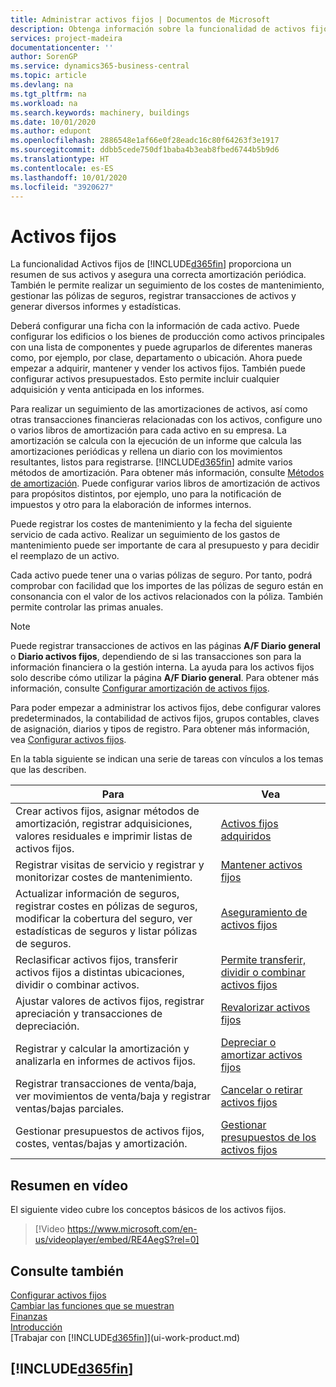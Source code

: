 ```yaml
---
title: Administrar activos fijos | Documentos de Microsoft
description: Obtenga información sobre la funcionalidad de activos fijos y obtenga un resumen de cómo trabajar con activos fijos.
services: project-madeira
documentationcenter: ''
author: SorenGP
ms.service: dynamics365-business-central
ms.topic: article
ms.devlang: na
ms.tgt_pltfrm: na
ms.workload: na
ms.search.keywords: machinery, buildings
ms.date: 10/01/2020
ms.author: edupont
ms.openlocfilehash: 2886548e1af66e0f28eadc16c80f64263f3e1917
ms.sourcegitcommit: ddbb5cede750df1baba4b3eab8fbed6744b5b9d6
ms.translationtype: HT
ms.contentlocale: es-ES
ms.lasthandoff: 10/01/2020
ms.locfileid: "3920627"
---
```

# <a name="fixed-assets"></a>Activos fijos
La funcionalidad Activos fijos de [!INCLUDE[d365fin](includes/d365fin_md.md)] proporciona un resumen de sus activos y asegura una correcta amortización periódica. También le permite realizar un seguimiento de los costes de mantenimiento, gestionar las pólizas de seguros, registrar transacciones de activos y generar diversos informes y estadísticas.

Deberá configurar una ficha con la información de cada activo. Puede configurar los edificios o los bienes de producción como activos principales con una lista de componentes y puede agruparlos de diferentes maneras como, por ejemplo, por clase, departamento o ubicación. Ahora puede empezar a adquirir, mantener y vender los activos fijos. También puede configurar activos presupuestados. Esto permite incluir cualquier adquisición y venta anticipada en los informes.

Para realizar un seguimiento de las amortizaciones de activos, así como otras transacciones financieras relacionadas con los activos, configure uno o varios libros de amortización para cada activo en su empresa. La amortización se calcula con la ejecución de un informe que calcula las amortizaciones periódicas y rellena un diario con los movimientos resultantes, listos para registrarse. [!INCLUDE[d365fin](includes/d365fin_md.md)] admite varios métodos de amortización. Para obtener más información, consulte [Métodos de amortización](fa-depreciation-methods.md). Puede configurar varios libros de amortización de activos para propósitos distintos, por ejemplo, uno para la notificación de impuestos y otro para la elaboración de informes internos.

Puede registrar los costes de mantenimiento y la fecha del siguiente servicio de cada activo. Realizar un seguimiento de los gastos de mantenimiento puede ser importante de cara al presupuesto y para decidir el reemplazo de un activo.

Cada activo puede tener una o varias pólizas de seguro. Por tanto, podrá comprobar con facilidad que los importes de las pólizas de seguro están en consonancia con el valor de los activos relacionados con la póliza. También permite controlar las primas anuales.

> [!NOTE]  
>   Puede registrar transacciones de activos en las páginas **A/F Diario general** o **Diario activos fijos**, dependiendo de si las transacciones son para la información financiera o la gestión interna. La ayuda para los activos fijos solo describe cómo utilizar la página **A/F Diario general**. Para obtener más información, consulte [Configurar amortización de activos fijos](fa-how-setup-depreciation.md).

Para poder empezar a administrar los activos fijos, debe configurar valores predeterminados, la contabilidad de activos fijos, grupos contables, claves de asignación, diarios y tipos de registro. Para obtener más información, vea [Configurar activos fijos](fa-setup.md).

En la tabla siguiente se indican una serie de tareas con vínculos a los temas que las describen.

| Para | Vea |
| --- | --- |
| Crear activos fijos, asignar métodos de amortización, registrar adquisiciones, valores residuales e imprimir listas de activos fijos. |[Activos fijos adquiridos](fa-how-acquire.md) |
| Registrar visitas de servicio y registrar y monitorizar costes de mantenimiento. |[Mantener activos fijos](fa-how-maintain.md) |
| Actualizar información de seguros, registrar costes en pólizas de seguros, modificar la cobertura del seguro, ver estadísticas de seguros y listar pólizas de seguros. |[Aseguramiento de activos fijos](fa-how-insure.md) |
| Reclasificar activos fijos, transferir activos fijos a distintas ubicaciones, dividir o combinar activos. |[Permite transferir, dividir o combinar activos fijos](fa-how-trans-split-combine.md) |
| Ajustar valores de activos fijos, registrar apreciación y transacciones de depreciación. |[Revalorizar activos fijos](fa-how-revalue.md) |
| Registrar y calcular la amortización y analizarla en informes de activos fijos. |[Depreciar o amortizar activos fijos](fa-how-depreciate-amortize.md) |
| Registrar transacciones de venta/baja, ver movimientos de venta/baja y registrar ventas/bajas parciales. |[Cancelar o retirar activos fijos](fa-how-dispose-retire.md) |
| Gestionar presupuestos de activos fijos, costes, ventas/bajas y amortización. |[Gestionar presupuestos de los activos fijos](fa-how-manage-budgets.md) |

## <a name="video-overview"></a>Resumen en vídeo
El siguiente video cubre los conceptos básicos de los activos fijos.

> [!Video https://www.microsoft.com/en-us/videoplayer/embed/RE4AegS?rel=0]

## <a name="see-also"></a>Consulte también
[Configurar activos fijos](fa-setup.md)  
[Cambiar las funciones que se muestran](ui-experiences.md)  
[Finanzas](finance.md)  
[Introducción](product-get-started.md)  
[Trabajar con [!INCLUDE[d365fin](includes/d365fin_md.md)]](ui-work-product.md)

## [!INCLUDE[d365fin](includes/free_trial_md.md)]  
 
